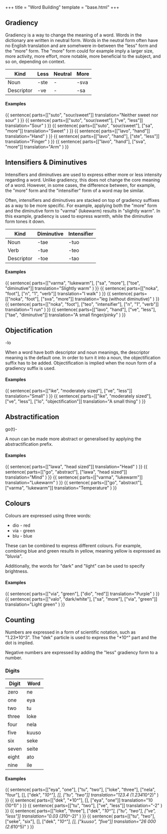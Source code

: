 +++
title = "Word Building"
template = "base.html"
+++
## Gradiency

Gradiency is a way to change the meaning of a word.
Words in the dictionary are written in neutral form.
Words in the neutral form often have no English translation
and are somehwere in-between the "less" form and the "more"
form. The "more" form could for example imply a larger
size, more activity, more effort, more notable, more
beneficial to the subject, and so on, depending on
context.

| Kind       | Less | Neutral | More |
| ---------- | ---- | ------- | ---- |
| Noun       | -ste | -       | -sva |
| Descriptor | -ve  | -       | -sa  |

#### Examples
{{ sentence(
    parts=[["suto", "sour/sweet"]]
    translation="Neither sweet nor sour"
) }}
{{ sentence(
    parts=[["suto", "sour/sweet"], ["ve", "less"]]
    translation="Sour"
) }}
{{ sentence(
    parts=[["suto", "sour/sweet"], ["sa", "more"]]
    translation="Sweet"
) }}
{{ sentence(
    parts=[["lavo", "hand"]]
    translation="Hand"
) }}
{{ sentence(
    parts=[["lavo", "hand"], ["ste", "less"]]
    translation="Finger"
) }}
{{ sentence(
    parts=[["lavo", "hand"], ["sva", "more"]]
    translation="Arm"
) }}

## Intensifiers & Diminutives

Intensifiers and diminutives are used to express
either more or less intensity regarding a word. 
Unlike gradiency, this does not change the core
meaning of a word. However, in some cases, the
difference between, for example, the "more" form
and the "intensifier" form of a word may be similar.

Often, intensifiers and diminutives are stacked
on top of gradiency suffixes as a way to be more
specific. For example, applying both the "more"
form and the diminutive form to "varma" (lukewarm)
results in "slightly warm". In this example,
gradiency is used to express warmth, while the
diminutive form tones it down.

| Kind       | Diminutive | Intensifier |
| ---------- | ---------- | ----------- |
| Noun       | -tae       | -tuo        |
| Verb       | -tue       | -teo        |
| Descriptor | -toe       | -tao        |

#### Examples
{{ sentence(
    parts=[["varma", "lukewarm"], ["sa", "more"], ["toe", "diminutive"]]
    translation="Slightly warm"
) }}
{{ sentence(
    parts=[["noka", "foot"], ["n", "1", "verb"]]
    translation="I walk"
) }}
{{ sentence(
    parts=[["noka", "foot"], ["sva", "more"]]
    translation="leg (without diminutive)"
) }}
{{ sentence(
    parts=[["noka", "foot"], ["teo", "intensifier"], ["n", "1", "verb"]]
    translation="I run"
) }}
{{ sentence(
    parts=[["lavo", "hand"], ["ve", "less"], ["tae", "diminutive"]]
    translation="A small finger/pinky"
) }}

## Objectification

<span class="suffix">-lo</span>

When a word have both descriptor and noun
meanings, the descriptor meaning is the default
one. In order to turn it into a noun, the
objectification suffix has to be added.
Objectification is implied when
the noun form of a gradiency suffix is
used.

#### Examples
{{ sentence(
    parts=[["ike", "moderately sized"], ["ve", "less"]]
    translation="Small"
) }}
{{ sentence(
    parts=[["ike", "moderately sized"], ["ve", "less"], ["lo", "objectification"]]
    translation="A small thing"
) }}

## Abstractification

<span class="prefix">go(t)-</span>

A noun can be made more abstract or generalised by
applying the abstractification prefix.

#### Examples
{{ sentence(
    parts=[["lawa", "head sized"]]
    translation="Head"
) }}
{{ sentence(
    parts=[["go", "abstract"], ["lawa", "head sized"]]
    translation="Mind"
) }}
{{ sentence(
    parts=[["varma", "lukewarm"]]
    translation="Lukewarm"
) }}
{{ sentence(
    parts=[["go", "abstract"], ["varma", "lukewarm"]]
    translation="Temperature"
) }}

## Colours

Colours are expressed using three words:

* dio - red
* via - green
* blu - blue

These can be combined to express different
colours. For example, combining blue and
green results in yellow, meaning yellow is
expressed as "bluvia".

Additionally, the words for "dark" and "light"
can be used to specify brightness.

#### Examples
{{ sentence(
    parts=[["via", "green"], ["dio", "red"]]
    translation="Purple"
) }}
{{ sentence(
    parts=[["valo", "dark/white"], ["sa", "more"], ["via", "green"]]
    translation="Light green"
) }}

## Counting

Numbers are expressed in a form of scientific
notation, such as "1.23*10^3". The "dek" particle
is used to express the "*10^" part and the dot is
implied.

Negative numbers are expressed by adding the "less"
gradiency form to a number.

### Digits

| Digit | Word  |
| ----- | ----- |
| zero  | ne    |
| one   | eya   |
| two   | tu    |
| three | loke  |
| four  | nela  |
| five  | kuuso |
| six   | seke  |
| seven | seite |
| eight | ato   |
| nine  | ile   |

#### Examples
{{ sentence(
    parts=[["eya", "one"], ["tu", "two"], ["loke", "three"], ["nela", "four"], [], ["dek", "*10^"], [], ["tu", "two"]]
    translation="123.4 (1.234*10^2)"
) }}
{{ sentence(
    parts=[["dek", "*10^"], [], ["eya", "one"]]
    translation="10 (10^1)"
) }}
{{ sentence(
    parts=[["tu", "two"], ["ve", "less"]]
    translation="-2"
) }}
{{ sentence(
    parts=[["loke", "three"], ["dek", "*10^"], ["tu", "two"], ["ve", "less"]]
    translation="0.03 (3*10^-2)"
) }}
{{ sentence(
    parts=[["tu", "two"], ["seke", "six"], [], ["dek", "*10^"], [], ["kuuso", "five"]]
    translation="26 000 (2.6*10^5)"
) }}